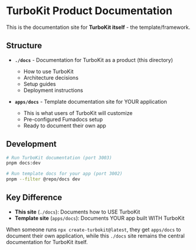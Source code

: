# TurboKit Product Documentation

This is the documentation site for **TurboKit itself** - the template/framework.

## Structure

- **`./docs`** - Documentation for TurboKit as a product (this directory)
  - How to use TurboKit
  - Architecture decisions
  - Setup guides
  - Deployment instructions
  
- **`apps/docs`** - Template documentation site for YOUR application
  - This is what users of TurboKit will customize
  - Pre-configured Fumadocs setup
  - Ready to document their own app

## Development

```bash
# Run TurboKit documentation (port 3003)
pnpm docs:dev

# Run template docs for your app (port 3002) 
pnpm --filter @repo/docs dev
```

## Key Difference

- **This site** (`./docs`): Documents how to USE TurboKit
- **Template site** (`apps/docs`): Documents YOUR app built WITH TurboKit

When someone runs `npx create-turbokit@latest`, they get `apps/docs` to document their own application, while this `./docs` site remains the central documentation for TurboKit itself.